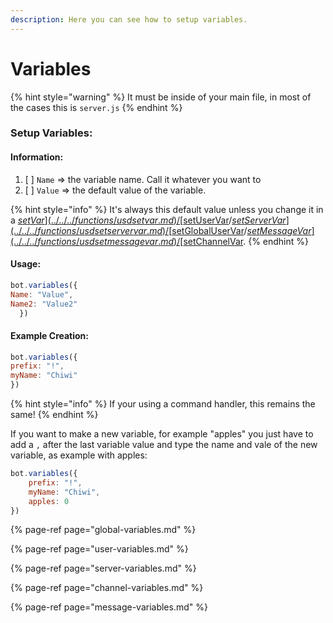 ```yaml
---
description: Here you can see how to setup variables.
---
```


# Variables

{% hint style="warning" %}
It must be inside of your main file, in most of the cases this is `server.js`
{% endhint %}

### Setup Variables:

#### Information:

1. [ ] `Name` =&gt; the variable name. Call it whatever you want to
2. [ ] `Value` =&gt; the default value of the variable. 

{% hint style="info" %}
It's always this default value unless you change it in a [$setVar](../../../functions/usdsetvar.md)/[$setUserVar](../../../functions/usdsetuservar.md)/[$setServerVar](../../../functions/usdsetservervar.md)/[$setGlobalUserVar](../../../functions/usdsetglobaluservar.md)/[$setMessageVar](../../../functions/usdsetmessagevar.md)/[$setChannelVar](../../../functions/usdsetchannelvar.md).
{% endhint %}

#### Usage:

```javascript
bot.variables({
Name: "Value",
Name2: "Value2"
  })
```

#### Example Creation:

```javascript
bot.variables({
prefix: "!",
myName: "Chiwi"
})
```

{% hint style="info" %}
If your using a command handler, this remains the same!
{% endhint %}

If you want to make a new variable, for example "apples" you just have to add a `,` after the last variable value and type the name and vale of the new variable, as example with apples:

```javascript
bot.variables({
    prefix: "!",
    myName: "Chiwi",
    apples: 0
})
```

{% page-ref page="global-variables.md" %}

{% page-ref page="user-variables.md" %}

{% page-ref page="server-variables.md" %}

{% page-ref page="channel-variables.md" %}

{% page-ref page="message-variables.md" %}









